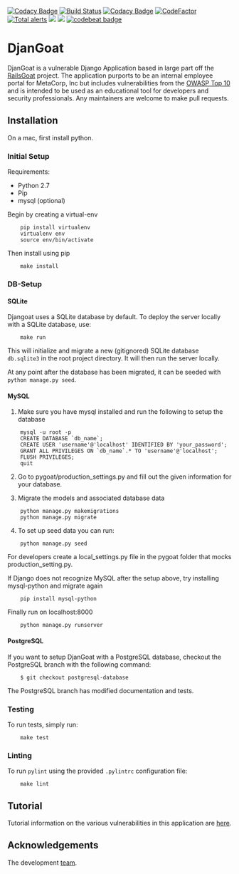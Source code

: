 [![Codacy Badge](https://api.codacy.com/project/badge/Grade/68d040c745134192b362def6a0e45899)](https://app.codacy.com/app/SteveFeldman/DjanGoat?utm_source=github.com&utm_medium=referral&utm_content=Contrast-Security-OSS/DjanGoat&utm_campaign=Badge_Grade_Settings)
[![Build Status](https://travis-ci.org/Contrast-Security-OSS/DjanGoat.svg?branch=master)](https://travis-ci.org/Contrast-Security-OSS/DjanGoat)
[![Codacy Badge](https://api.codacy.com/project/badge/Coverage/b21dc2f22dd945a09d7d34a0cdaa5c4d)](https://www.codacy.com/app/SteveFeldman/DjanGoat?utm_source=github.com&utm_medium=referral&utm_content=Contrast-Security-OSS/DjanGoat&utm_campaign=Badge_Coverage)
[![CodeFactor](https://www.codefactor.io/repository/github/contrast-security-oss/djangoat/badge)](https://www.codefactor.io/repository/github/contrast-security-oss/djangoat)
[![Total alerts](https://img.shields.io/lgtm/alerts/g/Contrast-Security-OSS/DjanGoat.svg?logo=lgtm&logoWidth=18)](https://lgtm.com/projects/g/Contrast-Security-OSS/DjanGoat/alerts/)
<a href="https://codeclimate.com/github/Contrast-Security-OSS/DjanGoat/maintainability"><img src="https://api.codeclimate.com/v1/badges/12031df53865b695f317/maintainability" /></a>
<a href="https://codeclimate.com/github/Contrast-Security-OSS/DjanGoat/test_coverage"><img src="https://api.codeclimate.com/v1/badges/12031df53865b695f317/test_coverage" /></a>
[![codebeat badge](https://codebeat.co/badges/cced60a6-7204-44a6-94df-68ae676b719d)](https://codebeat.co/projects/github-com-contrast-security-oss-djangoat-master)

# DjanGoat

DjanGoat is a vulnerable Django Application based in large part off the [RailsGoat](https://github.com/OWASP/railsgoat) project. The application purports to be an internal employee portal for MetaCorp, Inc but includes vulnerabilities from the [OWASP Top 10](https://www.owasp.org/index.php/Category:OWASP_Top_Ten_Project) and is intended to be used as an educational tool for developers and security professionals. Any maintainers are welcome to make pull requests.

## Installation

On a mac, first install python.

### Initial Setup

Requirements:

 - Python 2.7
 - Pip
 - mysql (optional)

Begin by creating a virtual-env
```
    pip install virtualenv
    virtualenv env
    source env/bin/activate
```

Then install using pip
```
    make install
```

### DB-Setup

#### SQLite
   
Djangoat uses a SQLite database by default. To deploy the server locally with a SQLite database, use:
```
    make run
```

This will initialize and migrate a new (gitignored) SQLite database `db.sqlite3` in the root project directory. It will then run the server locally.

At any point after the database has been migrated, it can be seeded with `python manage.py seed`.

#### MySQL

1. Make sure you have mysql installed and run the following to
setup the database

```
    mysql -u root -p
    CREATE DATABASE `db_name`;
    CREATE USER 'username'@'localhost' IDENTIFIED BY 'your_password';
    GRANT ALL PRIVILEGES ON `db_name`.* TO 'username'@'localhost';
    FLUSH PRIVILEGES;
    quit
```

2. Go to pygoat/production_settings.py and fill out the given information for your database.

3. Migrate the models and associated database data

```
    python manage.py makemigrations
    python manage.py migrate
```

4. To set up seed data you can run:

```
    python manage.py seed
```

For developers create a local_settings.py file in the pygoat folder
that mocks production_setting.py.

If Django does not recognize MySQL after the setup above, try installing mysql-python and migrate again

```
    pip install mysql-python
```

Finally run on localhost:8000
```
    python manage.py runserver
```

#### PostgreSQL

If you want to setup DjanGoat with a PostgreSQL database, checkout the PostgreSQL branch with the following command:
```
    $ git checkout postgresql-database
```
The PostgreSQL branch has modified documentation and tests.

### Testing
To run tests, simply run:
```
    make test
```


### Linting

To run `pylint` using the provided `.pylintrc` configuration file:
```
    make lint
```

## Tutorial
Tutorial information on the various vulnerabilities in this application are [here](docs/home.md).

## Acknowledgements
The development [team](docs/acknowledgements.md).
